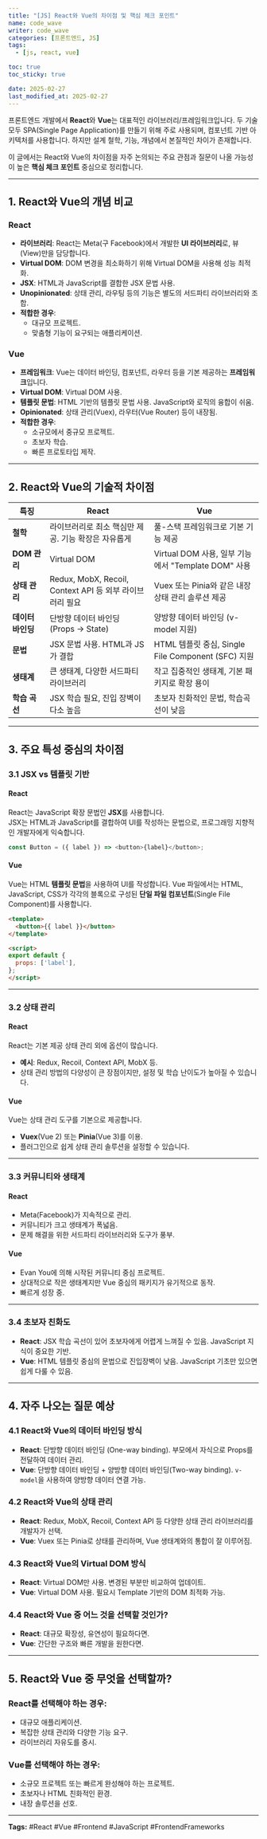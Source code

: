 ```yaml
---
title: "[JS] React와 Vue의 차이점 및 핵심 체크 포인트"
name: code_wave
writer: code_wave
categories: [프론트엔드, JS]
tags:
  - [js, react, vue]

toc: true
toc_sticky: true

date: 2025-02-27
last_modified_at: 2025-02-27
---
```


프론트엔드 개발에서 **React**와 **Vue**는 대표적인 라이브러리/프레임워크입니다. 두 기술 모두 SPA(Single Page Application)를 만들기 위해 주로 사용되며, 컴포넌트 기반 아키텍처를 사용합니다. 하지만 설계 철학, 기능, 개념에서 본질적인 차이가 존재합니다.

이 글에서는 React와 Vue의 차이점을 자주 논의되는 주요 관점과 질문이 나올 가능성이 높은 **핵심 체크 포인트** 중심으로 정리합니다.

---

## 1. React와 Vue의 개념 비교

### React
- **라이브러리**: React는 Meta(구 Facebook)에서 개발한 **UI 라이브러리**로, 뷰(View)만을 담당합니다.
- **Virtual DOM**: DOM 변경을 최소화하기 위해 Virtual DOM을 사용해 성능 최적화.
- **JSX**: HTML과 JavaScript를 결합한 JSX 문법 사용.
- **Unopinionated**: 상태 관리, 라우팅 등의 기능은 별도의 서드파티 라이브러리와 조합.
- **적합한 경우**:
  - 대규모 프로젝트.
  - 맞춤형 기능이 요구되는 애플리케이션.

### Vue
- **프레임워크**: Vue는 데이터 바인딩, 컴포넌트, 라우터 등을 기본 제공하는 **프레임워크**입니다.
- **Virtual DOM**: Virtual DOM 사용.
- **템플릿 문법**: HTML 기반의 템플릿 문법 사용. JavaScript와 로직의 융합이 쉬움.
- **Opinionated**: 상태 관리(Vuex), 라우터(Vue Router) 등이 내장됨.
- **적합한 경우**:
  - 소규모에서 중규모 프로젝트.
  - 초보자 학습.
  - 빠른 프로토타입 제작.

---

## 2. React와 Vue의 기술적 차이점

|   **특징**    | **React**                                                                                    | **Vue**                                                                   |
|---------------|----------------------------------------------------------------------------------------------|---------------------------------------------------------------------------|
| **철학**       | 라이브러리로 최소 핵심만 제공. 기능 확장은 자유롭게                                           | 풀-스택 프레임워크로 기본 기능 제공                                       |
| **DOM 관리**   | Virtual DOM                                                                                 | Virtual DOM 사용, 일부 기능에서 "Template DOM" 사용                      |
| **상태 관리**  | Redux, MobX, Recoil, Context API 등 외부 라이브러리 필요                                      | Vuex 또는 Pinia와 같은 내장 상태 관리 솔루션 제공                        |
| **데이터 바인딩** | 단방향 데이터 바인딩 (Props → State)                                                        | 양방향 데이터 바인딩 (v-model 지원)                                       |
| **문법**       | JSX 문법 사용. HTML과 JS가 결합                                                              | HTML 템플릿 중심, Single File Component (SFC) 지원                       |
| **생태계**     | 큰 생태계, 다양한 서드파티 라이브러리                                                        | 작고 집중적인 생태계, 기본 패키지로 확장 용이                             |
| **학습 곡선**  | JSX 학습 필요, 진입 장벽이 다소 높음                                                         | 초보자 친화적인 문법, 학습곡선이 낮음                                     |

---

## 3. 주요 특성 중심의 차이점

### 3.1 JSX vs 템플릿 기반

#### React
React는 JavaScript 확장 문법인 **JSX**를 사용합니다.  
JSX는 HTML과 JavaScript를 결합하여 UI를 작성하는 문법으로, 프로그래밍 지향적인 개발자에게 익숙합니다.

```javascript
const Button = ({ label }) => <button>{label}</button>;
```

#### Vue
Vue는 HTML **템플릿 문법**을 사용하여 UI를 작성합니다. Vue 파일에서는 HTML, JavaScript, CSS가 각각의 블록으로 구성된 **단일 파일 컴포넌트**(Single File Component)를 사용합니다.

```html
<template>
  <button>{{ label }}</button>
</template>

<script>
export default {
  props: ['label'],
};
</script>
```

---

### 3.2 상태 관리

#### React
React는 기본 제공 상태 관리 외에 옵션이 많습니다.
- **예시**: Redux, Recoil, Context API, MobX 등.
- 상태 관리 방법의 다양성이 큰 장점이지만, 설정 및 학습 난이도가 높아질 수 있습니다.

#### Vue
Vue는 상태 관리 도구를 기본으로 제공합니다.
- **Vuex**(Vue 2) 또는 **Pinia**(Vue 3)를 이용.
- 플러그인으로 쉽게 상태 관리 솔루션을 설정할 수 있습니다.

---

### 3.3 커뮤니티와 생태계

#### React
- Meta(Facebook)가 지속적으로 관리.
- 커뮤니티가 크고 생태계가 폭넓음.
- 문제 해결을 위한 서드파티 라이브러리와 도구가 풍부.

#### Vue
- Evan You에 의해 시작된 커뮤니티 중심 프로젝트.
- 상대적으로 작은 생태계지만 Vue 중심의 패키지가 유기적으로 동작.
- 빠르게 성장 중.

---

### 3.4 초보자 친화도

- **React**: JSX 학습 곡선이 있어 초보자에게 어렵게 느껴질 수 있음. JavaScript 지식이 중요한 기반.
- **Vue**: HTML 템플릿 중심의 문법으로 진입장벽이 낮음. JavaScript 기초만 있으면 쉽게 다룰 수 있음.

---

## 4. 자주 나오는 질문 예상

### 4.1 React와 Vue의 데이터 바인딩 방식
- **React**: 단방향 데이터 바인딩 (One-way binding). 부모에서 자식으로 Props를 전달하여 데이터 관리.
- **Vue**: 단방향 데이터 바인딩 + 양방향 데이터 바인딩(Two-way binding). `v-model`을 사용하여 양방향 데이터 연결 가능.

### 4.2 React와 Vue의 상태 관리
- **React**: Redux, MobX, Recoil, Context API 등 다양한 상태 관리 라이브러리를 개발자가 선택.
- **Vue**: Vuex 또는 Pinia로 상태를 관리하며, Vue 생태계와의 통합이 잘 이루어짐.

### 4.3 React와 Vue의 Virtual DOM 방식
- **React**: Virtual DOM만 사용. 변경된 부분만 비교하여 업데이트.
- **Vue**: Virtual DOM 사용. 필요시 Template 기반의 DOM 최적화 가능.

### 4.4 React와 Vue 중 어느 것을 선택할 것인가?
- **React**: 대규모 확장성, 유연성이 필요하다면.
- **Vue**: 간단한 구조와 빠른 개발을 원한다면.

---

## 5. React와 Vue 중 무엇을 선택할까?

### React를 선택해야 하는 경우:
- 대규모 애플리케이션.
- 복잡한 상태 관리와 다양한 기능 요구.
- 라이브러리 자유도를 중시.

### Vue를 선택해야 하는 경우:
- 소규모 프로젝트 또는 빠르게 완성해야 하는 프로젝트.
- 초보자나 HTML 친화적인 환경.
- 내장 솔루션을 선호.

---

**Tags:** #React #Vue #Frontend #JavaScript #FrontendFrameworks
